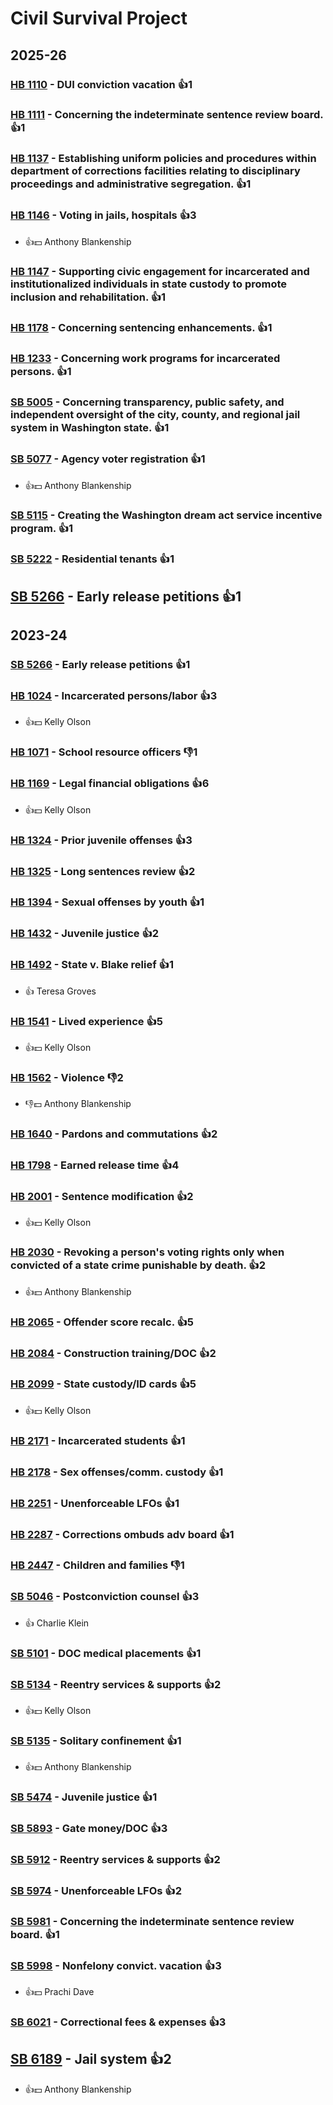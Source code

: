 # Civil Survival Project
## 2025-26

### [HB 1110](/bill/2025-26/hb/1110/) - DUI conviction vacation 👍1  

### [HB 1111](/bill/2025-26/hb/1111/) - Concerning the indeterminate sentence review board. 👍1  

### [HB 1137](/bill/2025-26/hb/1137/) - Establishing uniform policies and procedures within department of corrections facilities relating to disciplinary proceedings and administrative segregation. 👍1  

### [HB 1146](/bill/2025-26/hb/1146/) - Voting in jails, hospitals 👍3  
* 👍💵 Anthony Blankenship

### [HB 1147](/bill/2025-26/hb/1147/) - Supporting civic engagement for incarcerated and institutionalized individuals in state custody to promote inclusion and rehabilitation. 👍1  

### [HB 1178](/bill/2025-26/hb/1178/) - Concerning sentencing enhancements. 👍1  

### [HB 1233](/bill/2025-26/hb/1233/) - Concerning work programs for incarcerated persons. 👍1  

### [SB 5005](/bill/2025-26/sb/5005/) - Concerning transparency, public safety, and independent oversight of the city, county, and regional jail system in Washington state. 👍1  

### [SB 5077](/bill/2025-26/sb/5077/) - Agency voter registration 👍1  
* 👍💵 Anthony Blankenship

### [SB 5115](/bill/2025-26/sb/5115/) - Creating the Washington dream act service incentive program. 👍1  

### [SB 5222](/bill/2025-26/sb/5222/) - Residential tenants 👍1  

## [SB 5266](/bill/2025-26/sb/5266/) - Early release petitions 👍1  

## 2023-24

### [SB 5266](/bill/2023-24/sb/5266/) - Early release petitions 👍1  

### [HB 1024](/bill/2023-24/hb/1024/) - Incarcerated persons/labor 👍3  
* 👍💵 Kelly Olson

### [HB 1071](/bill/2023-24/hb/1071/) - School resource officers  👎1 

### [HB 1169](/bill/2023-24/hb/1169/) - Legal financial obligations 👍6  
* 👍💵 Kelly Olson

### [HB 1324](/bill/2023-24/hb/1324/) - Prior juvenile offenses 👍3  

### [HB 1325](/bill/2023-24/hb/1325/) - Long sentences review 👍2  

### [HB 1394](/bill/2023-24/hb/1394/) - Sexual offenses by youth 👍1  

### [HB 1432](/bill/2023-24/hb/1432/) - Juvenile justice 👍2  

### [HB 1492](/bill/2023-24/hb/1492/) - State v. Blake relief 👍1  
* 👍 Teresa Groves

### [HB 1541](/bill/2023-24/hb/1541/) - Lived experience 👍5  
* 👍💵 Kelly Olson

### [HB 1562](/bill/2023-24/hb/1562/) - Violence  👎2 
* 👎💵 Anthony Blankenship

### [HB 1640](/bill/2023-24/hb/1640/) - Pardons and commutations 👍2  

### [HB 1798](/bill/2023-24/hb/1798/) - Earned release time 👍4  

### [HB 2001](/bill/2023-24/hb/2001/) - Sentence modification 👍2  
* 👍💵 Kelly Olson

### [HB 2030](/bill/2023-24/hb/2030/) - Revoking a person's voting rights only when convicted of a state crime punishable by death. 👍2  
* 👍💵 Anthony Blankenship

### [HB 2065](/bill/2023-24/hb/2065/) - Offender score recalc. 👍5  

### [HB 2084](/bill/2023-24/hb/2084/) - Construction training/DOC 👍2  

### [HB 2099](/bill/2023-24/hb/2099/) - State custody/ID cards 👍5  
* 👍💵 Kelly Olson

### [HB 2171](/bill/2023-24/hb/2171/) - Incarcerated students 👍1  

### [HB 2178](/bill/2023-24/hb/2178/) - Sex offenses/comm. custody 👍1  

### [HB 2251](/bill/2023-24/hb/2251/) - Unenforceable LFOs 👍1  

### [HB 2287](/bill/2023-24/hb/2287/) - Corrections ombuds adv board 👍1  

### [HB 2447](/bill/2023-24/hb/2447/) - Children and families  👎1 

### [SB 5046](/bill/2023-24/sb/5046/) - Postconviction counsel 👍3  
* 👍 Charlie Klein

### [SB 5101](/bill/2023-24/sb/5101/) - DOC medical placements 👍1  

### [SB 5134](/bill/2023-24/sb/5134/) - Reentry services & supports 👍2  
* 👍💵 Kelly Olson

### [SB 5135](/bill/2023-24/sb/5135/) - Solitary confinement 👍1  
* 👍💵 Anthony Blankenship

### [SB 5474](/bill/2023-24/sb/5474/) - Juvenile justice 👍1  

### [SB 5893](/bill/2023-24/sb/5893/) - Gate money/DOC 👍3  

### [SB 5912](/bill/2023-24/sb/5912/) - Reentry services & supports 👍2  

### [SB 5974](/bill/2023-24/sb/5974/) - Unenforceable LFOs 👍2  

### [SB 5981](/bill/2023-24/sb/5981/) - Concerning the indeterminate sentence review board. 👍1  

### [SB 5998](/bill/2023-24/sb/5998/) - Nonfelony convict. vacation 👍3  
* 👍💵 Prachi Dave

### [SB 6021](/bill/2023-24/sb/6021/) - Correctional fees & expenses 👍3  

## [SB 6189](/bill/2023-24/sb/6189/) - Jail system 👍2  
* 👍💵 Anthony Blankenship
